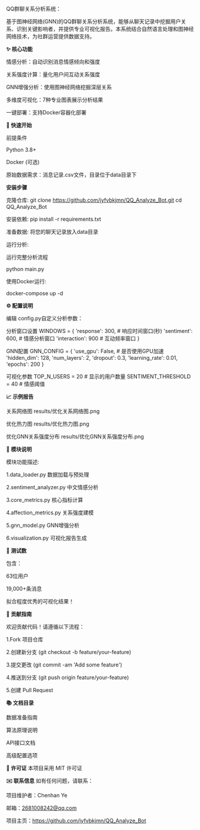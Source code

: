 QQ群聊关系分析系统：

基于图神经网络(GNN)的QQ群聊关系分析系统，能够从聊天记录中挖掘用户关系、识别关键影响者，并提供专业可视化报告。本系统结合自然语言处理和图神经网络技术，为社群运营提供数据支持。

**✨ 核心功能**

​情感分析​：自动识别消息情感倾向和强度

​关系强度计算​：量化用户间互动关系强度

​GNN增强分析​：使用图神经网络挖掘深层关系

​多维度可视化​：7种专业图表展示分析结果

​一键部署​：支持Docker容器化部署


**🚀 快速开始**

前提条件

Python 3.8+

Docker (可选)

原始数据需求：消息记录.csv文件，目录位于data目录下

**安装步骤**

克隆仓库:
git clone https://github.com/jyfvbkjmn/QQ_Analyze_Bot.git
cd QQ_Analyze_Bot

安装依赖:
pip install -r requirements.txt

准备数据: 将您的聊天记录放入data目录

运行分析:

运行完整分析流程

python main.py

使用Docker运行:

docker-compose up -d

**⚙️ 配置说明**

编辑 config.py自定义分析参数：

分析窗口设置
WINDOWS = {
    'response': 300,   # 响应时间窗口(秒)
    'sentiment': 600,   # 情感分析窗口
    'interaction': 900  # 互动频率窗口
}

GNN配置
GNN_CONFIG = {
    'use_gpu': False,  # 是否使用GPU加速
    'hidden_dim': 128,
    'num_layers': 2,
    'dropout': 0.3,
    'learning_rate': 0.01,
    'epochs': 200
}

可视化参数
TOP_N_USERS = 20       # 显示的用户数量
SENTIMENT_THRESHOLD = 40  # 情感阈值

**📈 示例报告**

关系网络图
results/优化关系网络图.png

优化热力图
results/优化热力图.png

优化GNN关系强度分布
results/优化GNN关系强度分布.png

**🧩 模块说明**

模块功能描述:

1.data_loader.py      数据加载与预处理

2.sentiment_analyzer.py 中文情感分析

3.core_metrics.py           核心指标计算

4.affection_metrics.py    关系强度建模

5.gnn_model.py            GNN增强分析

6.visualization.py         可视化报告生成

**🧪 测试数**

包含：

63位用户

19,000+条消息

拟合程度优秀的可视化结果！

**🤝 贡献指南**

欢迎贡献代码！请遵循以下流程：

1.Fork 项目仓库

2.创建新分支 (git checkout -b feature/your-feature)

3.提交更改 (git commit -am 'Add some feature')

4.推送到分支 (git push origin feature/your-feature)

5.创建 Pull Request

**📚 文档目录**

数据准备指南

算法原理说明

API接口文档

高级配置选项

**📄 许可证**
本项目采用 MIT 许可证

**✉️ 联系信息**
如有任何问题，请联系：

项目维护者：Chenhan Ye

邮箱：2681008242@qq.com

项目主页：https://github.com/jyfvbkjmn/QQ_Analyze_Bot
